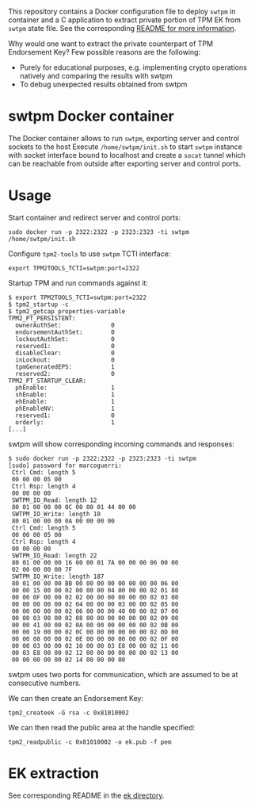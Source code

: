 This repository contains a Docker configuration file to deploy `swtpm` in container and 
a C application to extract private portion of TPM EK from `swtpm` state file. See the 
corresponding [README for more information](https://github.com/marcoguerri/swtpm-ek-extract/blob/main/ek/README.md).

Why would one want to extract the private counterpart of TPM Endorsement Key? Few possible reasons are the following:
* Purely for educational purposes, e.g. implementing crypto operations natively and comparing the results with swtpm
* To debug unexpected results obtained from swtpm

# swtpm Docker container

The Docker container allows to run `swtpm`, exporting server and control sockets to the host
Execute `/home/swtpm/init.sh` to start `swtpm` instance with socket interface bound to localhost
and create a `socat` tunnel which can be reachable from outside after exporting server and control ports.


# Usage

Start container and redirect server and control ports:

```
sudo docker run -p 2322:2322 -p 2323:2323 -ti swtpm /home/swtpm/init.sh
```

Configure `tpm2-tools` to use `swtpm` TCTI interface:
```
export TPM2TOOLS_TCTI=swtpm:port=2322
```

Startup TPM and run commands against it:
```
$ export TPM2TOOLS_TCTI=swtpm:port=2322
$ tpm2_startup -c                      
$ tpm2_getcap properties-variable
TPM2_PT_PERSISTENT:
  ownerAuthSet:              0
  endorsementAuthSet:        0
  lockoutAuthSet:            0
  reserved1:                 0
  disableClear:              0
  inLockout:                 0
  tpmGeneratedEPS:           1
  reserved2:                 0
TPM2_PT_STARTUP_CLEAR:
  phEnable:                  1
  shEnable:                  1
  ehEnable:                  1
  phEnableNV:                1
  reserved1:                 0
  orderly:                   1
[...]
```

swtpm will show corresponding incoming commands and responses:
```
$ sudo docker run -p 2322:2322 -p 2323:2323 -ti swtpm
[sudo] password for marcoguerri: 
 Ctrl Cmd: length 5
 00 00 00 05 00 
 Ctrl Rsp: length 4
 00 00 00 00 
 SWTPM_IO_Read: length 12
 80 01 00 00 00 0C 00 00 01 44 00 00 
 SWTPM_IO_Write: length 10
 80 01 00 00 00 0A 00 00 00 00 
 Ctrl Cmd: length 5
 00 00 00 05 00 
 Ctrl Rsp: length 4
 00 00 00 00 
 SWTPM_IO_Read: length 22
 80 01 00 00 00 16 00 00 01 7A 00 00 00 06 00 00 
 02 00 00 00 00 7F 
 SWTPM_IO_Write: length 187
 80 01 00 00 00 BB 00 00 00 00 00 00 00 00 06 00 
 00 00 15 00 00 02 00 00 00 04 00 00 00 02 01 80 
 00 00 0F 00 00 02 02 00 00 00 00 00 00 02 03 00 
 00 00 00 00 00 02 04 00 00 00 03 00 00 02 05 00 
 00 00 00 00 00 02 06 00 00 00 40 00 00 02 07 00 
 00 00 03 00 00 02 08 00 00 00 00 00 00 02 09 00 
 00 00 41 00 00 02 0A 00 00 00 00 00 00 02 0B 00 
 00 00 19 00 00 02 0C 00 00 00 00 00 00 02 0D 00 
 00 00 08 00 00 02 0E 00 00 00 00 00 00 02 0F 00 
 00 00 03 00 00 02 10 00 00 03 E8 00 00 02 11 00 
 00 03 E8 00 00 02 12 00 00 00 00 00 00 02 13 00 
 00 00 00 00 00 02 14 00 00 00 00
```

swtpm uses two ports for communication, which are assumed to be at consecutive numbers.


We can then create an Endorsement Key:
```
tpm2_createek -G rsa -c 0x81010002
```

We can then read the public area at the handle specified:
```
tpm2_readpublic -c 0x81010002 -o ek.pub -f pem
```

# EK extraction
See corresponding README in the [ek directory](https://github.com/marcoguerri/swtpm-ek-extract/blob/main/ek/README.md).
